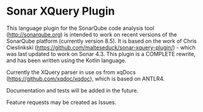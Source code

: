 # Sonar XQuery Plugin

This language plugin for the SonarQube code analysis tool (http://sonarqube.org) is intended to work on recent versions of the SonarQube platform (currently version 8.5). It is based on the work of Chris Cieslinkski (https://github.com/malteseduck/sonar-xquery-plugin/) - which was last updated to work on Sonar 4.3. This plugin is a COMPLETE rewrite, and has been written using the Kotlin language.

Currently the XQuery parser in use os from xqDocs (https://github.com/xqdoc/xqdoc), which is based on ANTLR4.  

Documentation and tests will be added in the future.

Feature requests may be created as Issues.